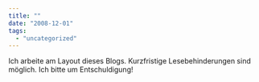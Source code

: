 ```yaml
---
title: ""
date: "2008-12-01"
tags: 
  - "uncategorized"
---
```


Ich arbeite am Layout dieses Blogs. Kurzfristige Lesebehinderungen sind möglich. Ich bitte um Entschuldigung!
